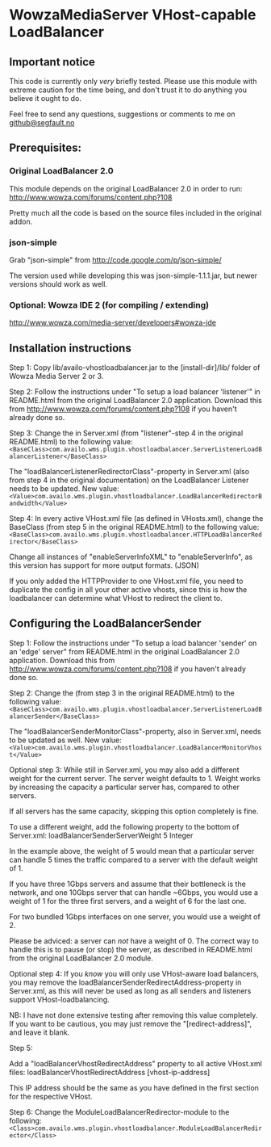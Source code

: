 # WowzaMediaServer VHost-capable LoadBalancer

## Important notice

This code is currently only *very* briefly tested. Please use this
module with extreme caution for the time being, and don't trust it to
do anything you believe it ought to do.

Feel free to send any questions, suggestions or comments to me on
github@segfault.no

## Prerequisites:

### Original LoadBalancer 2.0
This module depends on the original LoadBalancer 2.0 in order to run:
http://www.wowza.com/forums/content.php?108

Pretty much all the code is based on the source files included in the
original addon.

### json-simple
Grab "json-simple" from http://code.google.com/p/json-simple/

The version used while developing this was json-simple-1.1.1.jar, but
newer versions should work as well.

### Optional: Wowza IDE 2 (for compiling / extending)
http://www.wowza.com/media-server/developers#wowza-ide

## Installation instructions

Step 1:
Copy lib/availo-vhostloadbalancer.jar to the [install-dir]/lib/ folder of Wowza
Media Server 2 or 3.

Step 2:
Follow the instructions under "To setup a load balancer 'listener'" in
README.html from the original LoadBalancer 2.0 application.
Download this from http://www.wowza.com/forums/content.php?108 if you haven't
already done so.

Step 3:
Change the <ServerListener><BaseClass> in Server.xml (from "listener"-step 4
in the original README.html) to the following value:
`<BaseClass>com.availo.wms.plugin.vhostloadbalancer.ServerListenerLoadBalancerListener</BaseClass>`

The "loadBalancerListenerRedirectorClass"-property in Server.xml (also from
step 4 in the original documentation) on the LoadBalancer Listener needs to be
updated. New value:
`<Value>com.availo.wms.plugin.vhostloadbalancer.LoadBalancerRedirectorBandwidth</Value>`

Step 4:
In every active VHost.xml file (as defined in VHosts.xml), change the
BaseClass (from step 5 in the original README.html) to the following value:
`<BaseClass>com.availo.wms.plugin.vhostloadbalancer.HTTPLoadBalancerRedirector</BaseClass>`

Change all instances of "enableServerInfoXML" to "enableServerInfo", as this
version has support for more output formats. (JSON)

If you only added the HTTPProvider to one VHost.xml file, you need to duplicate
the config in all your other active vhosts, since this is how the loadbalancer
can determine what VHost to redirect the client to.


## Configuring the LoadBalancerSender

Step 1:
Follow the instructions under "To setup a load balancer 'sender' on an 'edge'
server" from README.html in the original LoadBalancer 2.0 application.
Download this from http://www.wowza.com/forums/content.php?108 if you haven't
already done so.

Step 2:
Change the <ServerListener><BaseClass> (from step 3 in the original
README.html) to the following value:
`<BaseClass>com.availo.wms.plugin.vhostloadbalancer.ServerListenerLoadBalancerSender</BaseClass>`

The "loadBalancerSenderMonitorClass"-property, also in Server.xml, needs to be
updated as well. New value:
`<Value>com.availo.wms.plugin.vhostloadbalancer.LoadBalancerMonitorVhost</Value>`

Optional step 3:
While still in Server.xml, you may also add a different weight for the current
server. The server weight defaults to 1. Weight works by increasing the capacity
a particular server has, compared to other servers.

If all servers has the same capacity, skipping this option completely is fine.

To use a different weight, add the following property to the bottom of Server.xml:
	<Property>
		<Name>loadBalancerSenderServerWeight</Name>
		<Value>5</Value>
		<Type>Integer</Type>
	</Property>

In the example above, the weight of 5 would mean that a particular server can
handle 5 times the traffic compared to a server with the default weight of 1.

If you have three 1Gbps servers and assume that their bottleneck is the network,
and one 10Gbps server that can handle ~6Gbps, you would use a weight of 1 for
the three first servers, and a weight of 6 for the last one.

For two bundled 1Gbps interfaces on one server, you would use a weight of 2.

Please be adviced: a server can *not* have a weight of 0. The correct way
to handle this is to pause (or stop) the server, as described in README.html
from the original LoadBalancer 2.0 module.

Optional step 4:
If you *know* you will only use VHost-aware load balancers, you may remove the
loadBalancerSenderRedirectAddress-property in Server.xml, as this will never
be used as long as all senders and listeners support VHost-loadbalancing.

NB: I have not done extensive testing after removing this value completely.
If you want to be cautious, you may just remove the "[redirect-address]", and
leave it blank.

Step 5:

Add a "loadBalancerVhostRedirectAddress" property to all active VHost.xml files:
	<Property>
		<Name>loadBalancerVhostRedirectAddress</Name>
		<Value>[vhost-ip-address]</Value>
	</Property>

This IP address should be the same as you have defined in the first <HostPort>
section for the respective VHost.

Step 6:
Change the ModuleLoadBalancerRedirector-module to the following:
`<Class>com.availo.wms.plugin.vhostloadbalancer.ModuleLoadBalancerRedirector</Class>`
